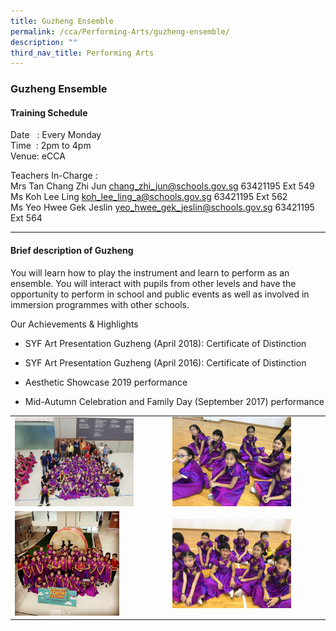 ```yaml
---
title: Guzheng Ensemble
permalink: /cca/Performing-Arts/guzheng-ensemble/
description: ""
third_nav_title: Performing Arts
---
```

### Guzheng Ensemble

#### Training Schedule

  

Date   : Every Monday<br>
Time  : 2pm to 4pm <br>
Venue: eCCA 

Teachers In-Charge : <Br>
Mrs Tan Chang Zhi Jun [chang\_zhi\_jun@schools.gov.sg](mailto:chang_zhi_jun@schools.gov.sg) 63421195 Ext 549  
Ms Koh Lee Ling [koh\_lee\_ling\_a@schools.gov.sg](mailto:koh_lee_ling_a@schools.gov.sg) 63421195 Ext 562  
Ms Yeo Hwee Gek Jeslin [yeo\_hwee\_gek\_jeslin@schools.gov.sg](mailto:yeo_hwee_gek_jeslin@schools.gov.sg) 63421195 Ext 564  
  

* * *

  

#### Brief description of Guzheng   

You will learn how to play the instrument and learn to perform as an ensemble. You will interact with pupils from other levels and have the opportunity to perform in school and public events as well as involved in immersion programmes with other schools.  

Our Achievements & Highlights

*   SYF Art Presentation Guzheng (April 2018): Certificate of Distinction    
    
*   SYF Art Presentation Guzheng (April 2016): Certificate of Distinction    
    
*   Aesthetic Showcase 2019 performance  
    
*   Mid-Autumn Celebration and Family Day (September 2017) performance

|  |  |
|---|---|
| <img src="/images/cca47.png" style="width:80%"> | <img src="/images/cca48.png" style="width:80%"> |
| <img src="/images/cca49.png" style="width:70%"> | <img src="/images/cca50.png" style="width:80%"> |
